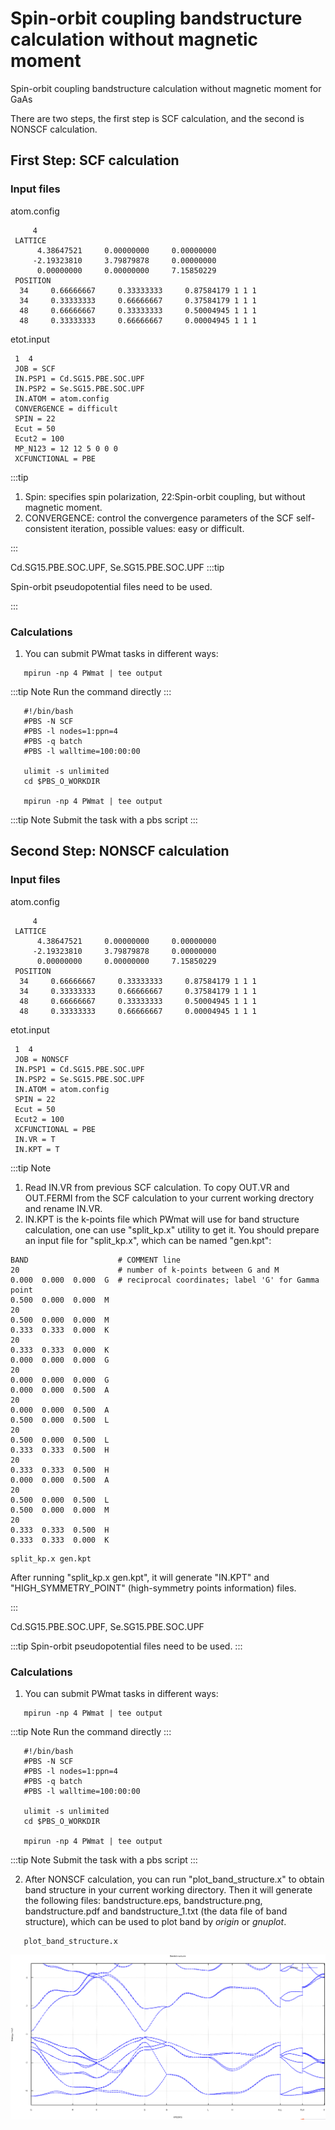 # Spin-orbit coupling bandstructure calculation without magnetic moment

Spin-orbit coupling bandstructure calculation without magnetic moment for GaAs

There are two steps, the first step is SCF calculation, and the second is NONSCF calculation.

## First Step: SCF calculation

### Input files

atom.config

```dotnetcli
     4
 LATTICE
      4.38647521     0.00000000     0.00000000
     -2.19323810     3.79879878     0.00000000
      0.00000000     0.00000000     7.15850229
 POSITION
  34     0.66666667     0.33333333     0.87584179 1 1 1
  34     0.33333333     0.66666667     0.37584179 1 1 1
  48     0.66666667     0.33333333     0.50004945 1 1 1
  48     0.33333333     0.66666667     0.00004945 1 1 1
```

etot.input

```dotnetcli
 1  4
 JOB = SCF
 IN.PSP1 = Cd.SG15.PBE.SOC.UPF
 IN.PSP2 = Se.SG15.PBE.SOC.UPF
 IN.ATOM = atom.config
 CONVERGENCE = difficult
 SPIN = 22
 Ecut = 50
 Ecut2 = 100
 MP_N123 = 12 12 5 0 0 0
 XCFUNCTIONAL = PBE
```

:::tip

1.  Spin: specifies spin polarization, 22:Spin-orbit coupling, but without magnetic moment.
2.  CONVERGENCE: control the convergence parameters of the SCF self-consistent iteration, possible values: easy or difficult.

:::

Cd.SG15.PBE.SOC.UPF, Se.SG15.PBE.SOC.UPF
:::tip

Spin-orbit pseudopotential files need to be used.

:::

### Calculations

1. You can submit PWmat tasks in different ways:

```dotnetcli
   mpirun -np 4 PWmat | tee output
```

:::tip Note
Run the command directly
:::

```dotnetcli
   #!/bin/bash
   #PBS -N SCF
   #PBS -l nodes=1:ppn=4
   #PBS -q batch
   #PBS -l walltime=100:00:00

   ulimit -s unlimited
   cd $PBS_O_WORKDIR

   mpirun -np 4 PWmat | tee output
```

:::tip Note
Submit the task with a pbs script
:::

## Second Step: NONSCF calculation

### Input files

atom.config

```dotnetcli
     4
 LATTICE
      4.38647521     0.00000000     0.00000000
     -2.19323810     3.79879878     0.00000000
      0.00000000     0.00000000     7.15850229
 POSITION
  34     0.66666667     0.33333333     0.87584179 1 1 1
  34     0.33333333     0.66666667     0.37584179 1 1 1
  48     0.66666667     0.33333333     0.50004945 1 1 1
  48     0.33333333     0.66666667     0.00004945 1 1 1
```

etot.input

```dotnetcli
 1  4
 JOB = NONSCF
 IN.PSP1 = Cd.SG15.PBE.SOC.UPF
 IN.PSP2 = Se.SG15.PBE.SOC.UPF
 IN.ATOM = atom.config
 SPIN = 22
 Ecut = 50
 Ecut2 = 100
 XCFUNCTIONAL = PBE
 IN.VR = T
 IN.KPT = T
```

:::tip Note

1.  Read IN.VR from previous SCF calculation. To copy OUT.VR and OUT.FERMI from the SCF calculation to your current working drectory and rename IN.VR.
2.  IN.KPT is the k-points file which PWmat will use for band structure calculation, one can use "split_kp.x" utility to get it. You should prepare an input file for "split_kp.x", which can be named "gen.kpt":

```dotnetcli
BAND                    # COMMENT line
20                      # number of k-points between G and M
0.000  0.000  0.000  G  # reciprocal coordinates; label 'G' for Gamma point
0.500  0.000  0.000  M
20
0.500  0.000  0.000  M
0.333  0.333  0.000  K
20
0.333  0.333  0.000  K
0.000  0.000  0.000  G
20
0.000  0.000  0.000  G
0.000  0.000  0.500  A
20
0.000  0.000  0.500  A
0.500  0.000  0.500  L
20
0.500  0.000  0.500  L
0.333  0.333  0.500  H
20
0.333  0.333  0.500  H
0.000  0.000  0.500  A
20
0.500  0.000  0.500  L
0.500  0.000  0.000  M
20
0.333  0.333  0.500  H
0.333  0.333  0.000  K
```

```dotnetcli
split_kp.x gen.kpt
```

After running "split_kp.x gen.kpt", it will generate "IN.KPT" and "HIGH_SYMMETRY_POINT" (high-symmetry points information) files.

:::

Cd.SG15.PBE.SOC.UPF, Se.SG15.PBE.SOC.UPF

:::tip
Spin-orbit pseudopotential files need to be used.
:::

### Calculations

1. You can submit PWmat tasks in different ways:

```dotnetcli
   mpirun -np 4 PWmat | tee output
```

:::tip Note
Run the command directly
:::

```dotnetcli
   #!/bin/bash
   #PBS -N SCF
   #PBS -l nodes=1:ppn=4
   #PBS -q batch
   #PBS -l walltime=100:00:00

   ulimit -s unlimited
   cd $PBS_O_WORKDIR

   mpirun -np 4 PWmat | tee output
```

:::tip Note
Submit the task with a pbs script
:::

2. After NONSCF calculation, you can run "plot_band_structure.x" to obtain band structure in your current working directory. Then it will generate the following files: bandstructure.eps, bandstructure.png, bandstructure.pdf and bandstructure_1.txt (the data
file of band structure), which can be used to plot band by  *origin* or *gnuplot*. 

```dotnetcli
   plot_band_structure.x
```

![pictures](./image/bandstructure_CdSe_SOC.png)